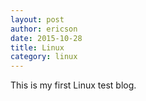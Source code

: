 ```yaml
---
layout: post
author: ericson
date: 2015-10-28
title: Linux
category: linux
---
```


This is my first Linux test blog.